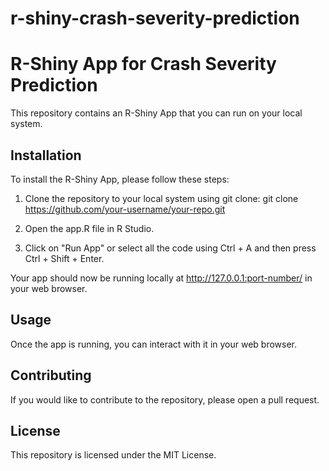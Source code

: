# r-shiny-crash-severity-prediction

# R-Shiny App for Crash Severity Prediction
This repository contains an R-Shiny App that you can run on your local system.

## Installation
To install the R-Shiny App, please follow these steps:
1. Clone the repository to your local system using git clone:
git clone https://github.com/your-username/your-repo.git

2. Open the app.R file in R Studio.

3. Click on "Run App" or select all the code using Ctrl + A and then press Ctrl + Shift + Enter.

Your app should now be running locally at http://127.0.0.1:port-number/ in your web browser.

## Usage
Once the app is running, you can interact with it in your web browser.

## Contributing
If you would like to contribute to the repository, please open a pull request.

## License
This repository is licensed under the MIT License.
